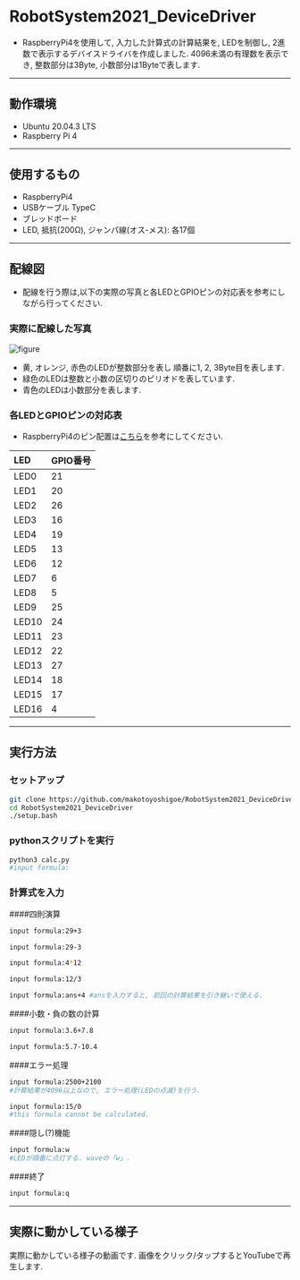 # RobotSystem2021_DeviceDriver
- RaspberryPi4を使用して, 入力した計算式の計算結果を, LEDを制御し, 2進数で表示するデバイスドライバを作成しました. 4096未満の有理数を表示でき, 整数部分は3Byte, 小数部分は1Byteで表します. 
---
## 動作環境
- Ubuntu 20.04.3 LTS
- Raspberry Pi 4
---
## 使用するもの
- RaspberryPi4
- USBケーブル TypeC
- ブレッドボード
- LED, 抵抗(200Ω), ジャンパ線(オス-メス): 各17個
---
## 配線図
- 配線を行う際は,以下の実際の写真と各LEDとGPIOピンの対応表を参考にしながら行ってください. 
### 実際に配線した写真
![figure](https://user-images.githubusercontent.com/91446273/145028123-3f1e35ad-0464-444b-ad85-98b0b1590e61.png)
- 黄, オレンジ, 赤色のLEDが整数部分を表し 順番に1, 2, 3Byte目を表します. 
- 緑色のLEDは整数と小数の区切りのピリオドを表しています. 
- 青色のLEDは小数部分を表します. 
### 各LEDとGPIOピンの対応表
- RaspberryPi4のピン配置は[こちら](https://www.raspberrypi.com/documentation/computers/os.html#gpio-and-the-40-pin-header)を参考にしてください. 

| LED | GPIO番号 |
| :-------|:------|
| LED0 | 21 |
| LED1 | 20 |
| LED2 | 26 |
| LED3 | 16 |
| LED4 | 19 |
| LED5 | 13 |
| LED6 | 12 |
| LED7 | 6 |
| LED8 | 5 |
| LED9 | 25 |
| LED10 | 24 |
| LED11 | 23 |
| LED12 | 22 |
| LED13 | 27 |
| LED14 | 18 |
| LED15 | 17 |
| LED16 | 4 |
---
## 実行方法
### セットアップ
```sh
git clone https://github.com/makotoyoshigoe/RobotSystem2021_DeviceDriver.git
cd RobotSystem2021_DeviceDriver
./setup.bash
```
### pythonスクリプトを実行
```sh
python3 calc.py
#input formula:
```
### 計算式を入力
####四則演算
```sh
input formula:29+3
```
```sh
input formula:29-3
```
```sh
input formula:4*12
```
```sh
input formula:12/3
```
```sh
input formula:ans+4 #ansを入力すると, 前回の計算結果を引き継いで使える. 
```
####小数・負の数の計算
```sh
input formula:3.6+7.8
```
```sh
input formula:5.7-10.4
```
####エラー処理
```sh
input formula:2500+2100
#計算結果が4096以上なので, エラー処理(LEDの点滅)を行う.
```
```sh
input formula:15/0
#this formula cannot be calculated.
```
####隠し(?)機能
```sh
input formula:w
#LEDが順番に点灯する. waveの「w」.
```
####終了
```sh
input formula:q
```
---
## 実際に動かしている様子
実際に動かしている様子の動画です. 画像をクリック/タップするとYouTubeで再生します. 
